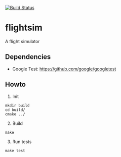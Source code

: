 [![Build Status](https://travis-ci.com/fterrier/flightsim.svg?branch=master)](https://travis-ci.com/fterrier/flightsim)

# flightsim
A flight simulator

## Dependencies

- Google Test: https://github.com/google/googletest

## Howto

1. Init

```
mkdir build
cd build/
cmake ../
```

2. Build

```
make
```

3. Run tests

```
make test
```
